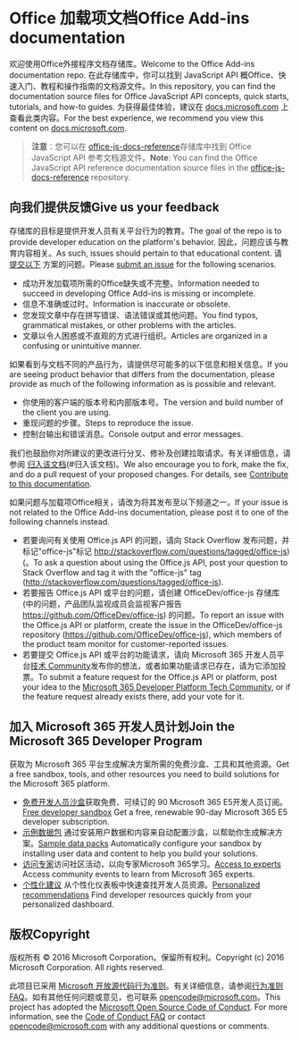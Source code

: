 # <a name="office-add-ins-documentation"></a><span data-ttu-id="17aa2-101">Office 加载项文档</span><span class="sxs-lookup"><span data-stu-id="17aa2-101">Office Add-ins documentation</span></span>

<span data-ttu-id="17aa2-102">欢迎使用Office外接程序文档存储库。</span><span class="sxs-lookup"><span data-stu-id="17aa2-102">Welcome to the Office Add-ins documentation repo.</span></span> <span data-ttu-id="17aa2-103">在此存储库中，你可以找到 JavaScript API 概Office、快速入门、教程和操作指南的文档源文件。</span><span class="sxs-lookup"><span data-stu-id="17aa2-103">In this repository, you can find the documentation source files for Office JavaScript API concepts, quick starts, tutorials, and how-to guides.</span></span> <span data-ttu-id="17aa2-104">为获得最佳体验，建议在 [docs.microsoft.com](https://docs.microsoft.com/office/dev/add-ins) 上查看此类内容。</span><span class="sxs-lookup"><span data-stu-id="17aa2-104">For the best experience, we recommend you view this content on [docs.microsoft.com](https://docs.microsoft.com/office/dev/add-ins).</span></span>

> <span data-ttu-id="17aa2-105">**注意**：您可以在 [office-js-docs-reference](https://github.com/OfficeDev/office-js-docs-reference)存储库中找到 Office JavaScript API 参考文档源文件。</span><span class="sxs-lookup"><span data-stu-id="17aa2-105">**Note**: You can find the Office JavaScript API reference documentation source files in the [office-js-docs-reference](https://github.com/OfficeDev/office-js-docs-reference) repository.</span></span>

## <a name="give-us-your-feedback"></a><span data-ttu-id="17aa2-106">向我们提供反馈</span><span class="sxs-lookup"><span data-stu-id="17aa2-106">Give us your feedback</span></span>

<span data-ttu-id="17aa2-107">存储库的目标是提供开发人员有关平台行为的教育。</span><span class="sxs-lookup"><span data-stu-id="17aa2-107">The goal of the repo is to provide developer education on the platform's behavior.</span></span> <span data-ttu-id="17aa2-108">因此，问题应该与教育内容相关。</span><span class="sxs-lookup"><span data-stu-id="17aa2-108">As such, issues should pertain to that educational content.</span></span> <span data-ttu-id="17aa2-109">请 [提交以下](https://github.com/OfficeDev/office-js-docs-pr/issues) 方案的问题。</span><span class="sxs-lookup"><span data-stu-id="17aa2-109">Please [submit an issue](https://github.com/OfficeDev/office-js-docs-pr/issues) for the following scenarios.</span></span>

- <span data-ttu-id="17aa2-110">成功开发加载项所需的Office缺失或不完整。</span><span class="sxs-lookup"><span data-stu-id="17aa2-110">Information needed to succeed in developing Office Add-ins is missing or incomplete.</span></span>
- <span data-ttu-id="17aa2-111">信息不准确或过时。</span><span class="sxs-lookup"><span data-stu-id="17aa2-111">Information is inaccurate or obsolete.</span></span>
- <span data-ttu-id="17aa2-112">您发现文章中存在拼写错误、语法错误或其他问题。</span><span class="sxs-lookup"><span data-stu-id="17aa2-112">You find typos, grammatical mistakes, or other problems with the articles.</span></span>
- <span data-ttu-id="17aa2-113">文章以令人困惑或不直观的方式进行组织。</span><span class="sxs-lookup"><span data-stu-id="17aa2-113">Articles are organized in a confusing or unintuitive manner.</span></span>

<span data-ttu-id="17aa2-114">如果看到与文档不同的产品行为，请提供尽可能多的以下信息和相关信息。</span><span class="sxs-lookup"><span data-stu-id="17aa2-114">If you are seeing product behavior that differs from the documentation, please provide as much of the following information as is possible and relevant.</span></span>

- <span data-ttu-id="17aa2-115">你使用的客户端的版本号和内部版本号。</span><span class="sxs-lookup"><span data-stu-id="17aa2-115">The version and build number of the client you are using.</span></span>
- <span data-ttu-id="17aa2-116">重现问题的步骤。</span><span class="sxs-lookup"><span data-stu-id="17aa2-116">Steps to reproduce the issue.</span></span>
- <span data-ttu-id="17aa2-117">控制台输出和错误消息。</span><span class="sxs-lookup"><span data-stu-id="17aa2-117">Console output and error messages.</span></span>

<span data-ttu-id="17aa2-p103">我们也鼓励你对所建议的更改进行分叉、修补及创建拉取请求。有关详细信息，请参阅 [归入该文档](Contributing.md)(#归入该文档)。</span><span class="sxs-lookup"><span data-stu-id="17aa2-p103">We also encourage you to fork, make the fix, and do a pull request of your proposed changes. For details, see [Contribute to this documentation](Contributing.md).</span></span>

<span data-ttu-id="17aa2-120">如果问题与加载项Office相关，请改为将其发布至以下频道之一。</span><span class="sxs-lookup"><span data-stu-id="17aa2-120">If your issue is not related to the Office Add-ins documentation, please post it to one of the following channels instead.</span></span>

- <span data-ttu-id="17aa2-121">若要询问有关使用 Office.js API 的问题，请向 Stack Overflow 发布问题，并标记"office-js"标记 http://stackoverflow.com/questions/tagged/office-js) (。</span><span class="sxs-lookup"><span data-stu-id="17aa2-121">To ask a question about using the Office.js API, post your question to Stack Overflow and tag it with the "office-js" tag (http://stackoverflow.com/questions/tagged/office-js).</span></span>
- <span data-ttu-id="17aa2-122">若要报告 Office.js API 或平台的问题，请创建 OfficeDev/office-js 存储库 (中的问题，产品团队监视成员会监视客户报告 https://github.com/OfficeDev/office-js) 的问题。</span><span class="sxs-lookup"><span data-stu-id="17aa2-122">To report an issue with the Office.js API or platform, create the issue in the OfficeDev/office-js repository (https://github.com/OfficeDev/office-js), which members of the product team monitor for customer-reported issues.</span></span>
- <span data-ttu-id="17aa2-123">若要提交 Office.js API 或平台的功能请求，请向 Microsoft 365 开发人员平台[技术 Community](https://techcommunity.microsoft.com/t5/microsoft-365-developer-platform/idb-p/Microsoft365DeveloperPlatform)发布你的想法，或者如果功能请求已存在，请为它添加投票。</span><span class="sxs-lookup"><span data-stu-id="17aa2-123">To submit a feature request for the Office.js API or platform, post your idea to the [Microsoft 365 Developer Platform Tech Community](https://techcommunity.microsoft.com/t5/microsoft-365-developer-platform/idb-p/Microsoft365DeveloperPlatform), or if the feature request already exists there, add your vote for it.</span></span>

## <a name="join-the-microsoft-365-developer-program"></a><span data-ttu-id="17aa2-124">加入 Microsoft 365 开发人员计划</span><span class="sxs-lookup"><span data-stu-id="17aa2-124">Join the Microsoft 365 Developer Program</span></span>

<span data-ttu-id="17aa2-125">获取为 Microsoft 365 平台生成解决方案所需的免费沙盒、工具和其他资源。</span><span class="sxs-lookup"><span data-stu-id="17aa2-125">Get a free sandbox, tools, and other resources you need to build solutions for the Microsoft 365 platform.</span></span>

- <span data-ttu-id="17aa2-126">[免费开发人员沙盒](https://developer.microsoft.com/microsoft-365/dev-program#Subscription)获取免费、可续订的 90 Microsoft 365 E5开发人员订阅。</span><span class="sxs-lookup"><span data-stu-id="17aa2-126">[Free developer sandbox](https://developer.microsoft.com/microsoft-365/dev-program#Subscription) Get a free, renewable 90-day Microsoft 365 E5 developer subscription.</span></span>
- <span data-ttu-id="17aa2-127">[示例数据包](https://developer.microsoft.com/microsoft-365/dev-program#Sample) 通过安装用户数据和内容来自动配置沙盒，以帮助你生成解决方案。</span><span class="sxs-lookup"><span data-stu-id="17aa2-127">[Sample data packs](https://developer.microsoft.com/microsoft-365/dev-program#Sample) Automatically configure your sandbox by installing user data and content to help you build your solutions.</span></span>
- <span data-ttu-id="17aa2-128">[访问专家](https://developer.microsoft.com/microsoft-365/dev-program#Experts)访问社区活动，以向专家Microsoft 365学习。</span><span class="sxs-lookup"><span data-stu-id="17aa2-128">[Access to experts](https://developer.microsoft.com/microsoft-365/dev-program#Experts) Access community events to learn from Microsoft 365 experts.</span></span>
- <span data-ttu-id="17aa2-129">[个性化建议](https://developer.microsoft.com/microsoft-365/dev-program#Recommendations) 从个性化仪表板中快速查找开发人员资源。</span><span class="sxs-lookup"><span data-stu-id="17aa2-129">[Personalized recommendations](https://developer.microsoft.com/microsoft-365/dev-program#Recommendations) Find developer resources quickly from your personalized dashboard.</span></span>


## <a name="copyright"></a><span data-ttu-id="17aa2-130">版权</span><span class="sxs-lookup"><span data-stu-id="17aa2-130">Copyright</span></span>

<span data-ttu-id="17aa2-p104">版权所有 © 2016 Microsoft Corporation。保留所有权利。</span><span class="sxs-lookup"><span data-stu-id="17aa2-p104">Copyright (c) 2016 Microsoft Corporation. All rights reserved.</span></span>


<span data-ttu-id="17aa2-p105">此项目已采用 [Microsoft 开放源代码行为准则](https://opensource.microsoft.com/codeofconduct/)。有关详细信息，请参阅[行为准则 FAQ](https://opensource.microsoft.com/codeofconduct/faq/)。如有其他任何问题或意见，也可联系 [opencode@microsoft.com](mailto:opencode@microsoft.com)。</span><span class="sxs-lookup"><span data-stu-id="17aa2-p105">This project has adopted the [Microsoft Open Source Code of Conduct](https://opensource.microsoft.com/codeofconduct/). For more information, see the [Code of Conduct FAQ](https://opensource.microsoft.com/codeofconduct/faq/) or contact [opencode@microsoft.com](mailto:opencode@microsoft.com) with any additional questions or comments.</span></span>
